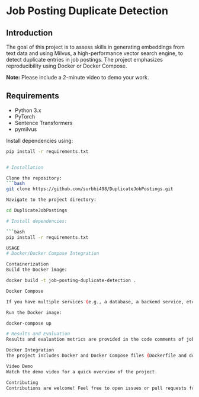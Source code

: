 # Job Posting Duplicate Detection

## Introduction

The goal of this project is to assess skills in generating embeddings from text data and using Milvus, a high-performance vector search engine, to detect duplicate entries in job postings. The project emphasizes reproducibility using Docker or Docker Compose.

**Note:** Please include a 2-minute video to demo your work.

## Requirements

- Python 3.x
- PyTorch
- Sentence Transformers
- pymilvus

Install dependencies using:

```bash
pip install -r requirements.txt


# Installation

Clone the repository:
```bash
git clone https://github.com/surbhi498/DuplicateJobPostings.git

Navigate to the project directory:

cd DuplicateJobPostings

# Install dependencies:

```bash
pip install -r requirements.txt

USAGE
# Docker/Docker Compose Integration

Containerization
Build the Docker image:

docker build -t job-posting-duplicate-detection .

Docker Compose

If you have multiple services (e.g., a database, a backend service, etc.), define each service in docker-compose.yml and ensure proper networking.

Run the Docker image:

docker-compose up

# Results and Evaluation
Results and evaluation metrics are provided in the code comments of jobs.ipynb. Evaluate the effectiveness of the duplicate detection method based on precision, recall, and similarity threshold.

Docker Integration
The project includes Docker and Docker Compose files (Dockerfile and docker-compose.yml) for containerization, ensuring a reproducible and isolated environment. Follow the instructions in the Usage section to build and run the Docker image.

Video Demo
Watch the demo video for a quick overview of the project.

Contributing
Contributions are welcome! Feel free to open issues or pull requests for any improvements or new features.

